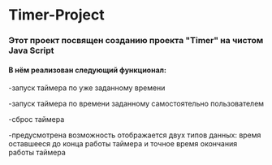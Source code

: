 # Timer-Project
### Этот проект посвящен созданию проекта "Timer" на чистом Java Script 

#### В нём реализован следующий функционал:
-запуск таймера по уже заданному времени

-запуск таймера по времени заданному самостоятельно пользователем

-сброс таймера

-предусмотрена возможность отображается двух типов данных: время оставшееся до конца работы таймера и точное время окончания работы таймера




